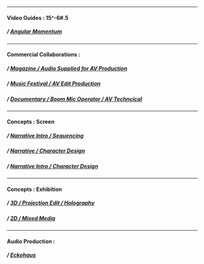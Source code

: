 
---
#### Video Guides : 15^-6#.5
##### / [Angular Momentum](https://www.youtube.com/channel/UCHGtmfjIICpuETvXsRd2eww/about)

---
#### Commercial Collaborations :
##### / [Magazine / Audio Supplied for AV Production](https://vimeo.com/36027874)
##### / [Music Festival / AV Edit Production](https://vimeo.com/30483283)
##### / [Documentary / Boom Mic Operator / AV Techncical ](https://vimeo.com/30927526)

---
#### Concepts : Screen

##### / [Narrative Intro / Sequencing](https://www.youtube.com/watch?v=0dStoOUas80)
##### / [Narrative / Character Design ](https://www.youtube.com/watch?v=u2Y8XNKbkKM)
##### / [Narrative Intro / Character Design ](https://www.youtube.com/watch?v=DYq8eAOXBNo)

---
#### Concepts : Exhibition

##### / [3D / Projection Edit / Holography](https://www.youtube.com/watch?v=lISS810blkU)
##### / [2D / Mixed Media](https://www.behance.net/gallery/121924023/Mixed-Media)

---
#### Audio Production :
##### / [Eckohaus](https://soundcloud.com/eckohaus)




